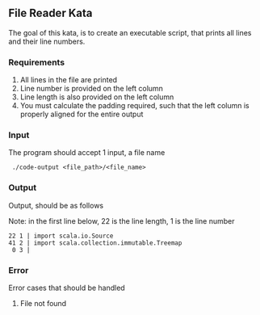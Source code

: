 ## File Reader Kata

The goal of this kata, is to create an executable script, that prints all lines and their line numbers.

### Requirements

1. All lines in the file are printed
2. Line number is provided on the left column
3. Line length is also provided on the left column
4. You must calculate the padding required, such that the left column is properly aligned for the entire output

### Input

The program should accept 1 input, a file name

` ./code-output <file_path>/<file_name>`

### Output

Output, should be as follows

Note: in the first line below, 22 is the line length, 1 is the line number
```
22 1 | import scala.io.Source
41 2 | import scala.collection.immutable.Treemap
 0 3 | 
```

### Error

Error cases that should be handled

1. File not found
